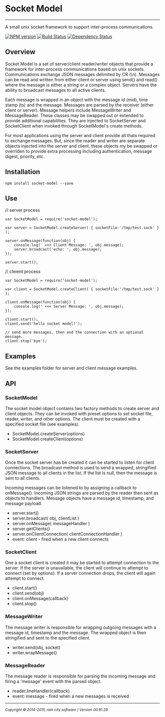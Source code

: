 # Socket Model
- - -
A small unix socket framework to support inter-process communications.

[![NPM version](https://badge.fury.io/js/socket-model.svg)](http://badge.fury.io/js/socket-model)
[![Build Status](https://travis-ci.org/darrylwest/socket-model.svg?branch=master)](https://travis-ci.org/darrylwest/socket-model)
[![Dependency Status](https://david-dm.org/darrylwest/socket-model.svg)](https://david-dm.org/darrylwest/socket-model)

## Overview

Socket Model is a set of server/client reader/writer objects that provide a framework for inter-process communications based on unix sockets.  Communications exchange JSON messages delimited by CR (\n).  Messages can be read and written from either client or server using send() and read() where the message is either a string or a complex object.  Servers have the ability to broadcast messages to all active clients.  

Each message is wrapped in an object with the message id (mid), time stamp (ts) and the message.  Messages are parsed by the receiver (either client or server).  Message helpers include MessageWriter and MessageReader.  These classes may be swapped out or extended to provide additional capabilities.  They are injected to SocketServer and SocketClient when invoked through SocketModel's create methods.

For most applications using the server and client provide all thats required to exchange messages.  But, since the reader and writer are separate objects injected into the server and client, these objects my be swapped or overriden to provide extra processing including authentication, message digest, priority, etc.

## Installation

	npm install socket-model --save

## Use

// server process

    var SocketModel = require('socket-model');

    var server = SocketModel.createServer( { socketFile:'/tmp/test.sock' } );

    server.onMessage(function(obj) {
    	console.log(' <<< Client Message: ', obj.message);
    	server.broadcast('echo: ', obj.message);
    });
    
    server.start();

// cleient process

    var SocketModel = require('socket-model');

    var client = SocketModel.createClient( { socketFile:'/tmp/test.sock' } );

	client.onMessage(function(obj) {
		console.log(' <<< Server Message: ', obj.message);
	});
	
    client.start();
    client.send('hello socket model!');
    
    // send more messages, then end the connection with an optional message..
    client.stop('bye');


## Examples

See the examples folder for server and client message examples.


## API

### SocketModel

The socket model object contains two factory methods to create server and client objects.  They can be invoked with preset options to set socket file, reader, writer, and other options.  The client must be created with a specified socket file (see examples).

- SocketModel.createServer(options)
- SocketModel.createClient(options)

### SocketServer

Once the socket server has be created it can be started to listen for client connections.  The broadcast method is used to send a wrapped, stringified JSON message to all clients in the list.  If the list is null, then the message is sent to all clients.

Incoming messages can be listened to by assigning a callback to onMessage().  Incoming JSON strings are parsed by the reader then sent as objects to handlers.  Message objects have a message id, timestamp, and message payload.

- server.start()
- server.broadcast( obj, clientList )
- server.onMessage( messageHandler )
- server.getClients()
- server.onClientConnection( clientConnectionHandler )
- event: client - fired when a new client connects

### SocketClient

One a socket client is created it may be started to attempt connection to the server.  If the server is unavailable, the client will continue to attempt to connect (set by options).  If a server connection drops, the client will again attempt to connect.

- client.start()
- client.send(obj)
- client.onMessage(callback)
- client.stop()

### MessageWriter

The message writer is responsible for wrapping outgoing messages with a message id, timestamp and the message.  The wrapped object is then stringified and sent to the specified client.

- writer.send(obj, socket)
- writer.wrapMessage()

### MessageReader

The message reader is responsible for parsing the incoming message and firing a 'message' event with the parsed object.

- reader.lineHandler(callback)
- event: message - fired when a new messages is received

- - -
_<small>Copyright © 2014-2015, rain city software | Version 00.91.29</small>_
